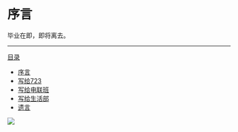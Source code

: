 # 序言

毕业在即，即将离去。

---
[目录](SUMMARY.md)
* [序言](README.md)
* [写给723](for_dormitory/README.md)
* [写给电联班](for_union/README.md)
* [写给生活部](for_life/README.md)
* [遗言](last/README.md)

![](http://b170.photo.store.qq.com/psb?/V14XFVmm0Szxab/so0tY3V4kv7SzcSnJrhAo6fiyaet6fXXp6JM*TpOdek!/b/dLg0WmVSHQAA&bo=gALDAwAAAAABAGU!&rf=viewer_4)
